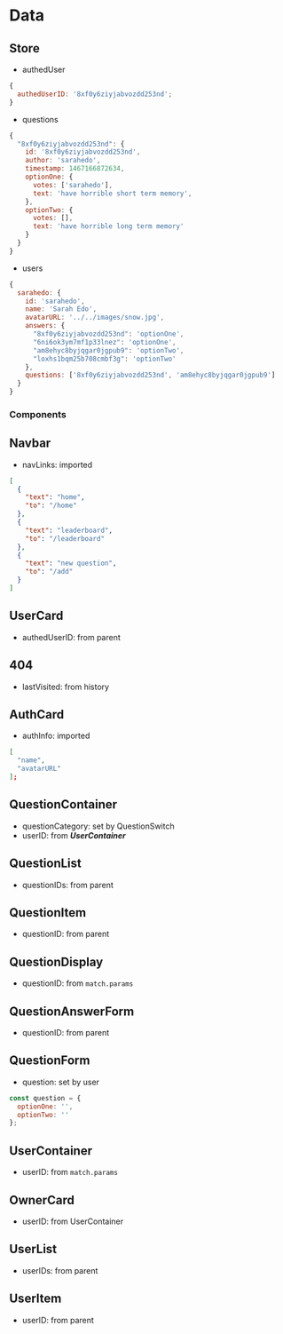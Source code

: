 # Data

## Store

- authedUser

```js
{
  authedUserID: '8xf0y6ziyjabvozdd253nd';
}
```

- questions

```js
{
  "8xf0y6ziyjabvozdd253nd": {
    id: '8xf0y6ziyjabvozdd253nd',
    author: 'sarahedo',
    timestamp: 1467166872634,
    optionOne: {
      votes: ['sarahedo'],
      text: 'have horrible short term memory',
    },
    optionTwo: {
      votes: [],
      text: 'have horrible long term memory'
    }
  }
}
```

- users

```js
{
  sarahedo: {
    id: 'sarahedo',
    name: 'Sarah Edo',
    avatarURL: '../../images/snow.jpg',
    answers: {
      "8xf0y6ziyjabvozdd253nd": 'optionOne',
      "6ni6ok3ym7mf1p33lnez": 'optionOne',
      "am8ehyc8byjqgar0jgpub9": 'optionTwo',
      "loxhs1bqm25b708cmbf3g": 'optionTwo'
    },
    questions: ['8xf0y6ziyjabvozdd253nd', 'am8ehyc8byjqgar0jgpub9']
  }
}
```

### Components

## Navbar

- navLinks: imported

```json
[
  {
    "text": "home",
    "to": "/home"
  },
  {
    "text": "leaderboard",
    "to": "/leaderboard"
  },
  {
    "text": "new question",
    "to": "/add"
  }
]
```

## UserCard

- authedUserID: from parent

## 404

- lastVisited: from history

## AuthCard

- authInfo: imported

```json
[
  "name",
  "avatarURL"
];
```

## QuestionContainer

- questionCategory: set by QuestionSwitch
- userID: from **_UserContainer_**

## QuestionList

- questionIDs: from parent

## QuestionItem

- questionID: from parent

## QuestionDisplay

- questionID: from `match.params`

## QuestionAnswerForm

- questionID: from parent

## QuestionForm

- question: set by user

```js
const question = {
  optionOne: '',
  optionTwo: ''
};
```

## UserContainer

- userID: from `match.params`

## OwnerCard

- userID: from UserContainer

## UserList

- userIDs: from parent

## UserItem

- userID: from parent
